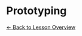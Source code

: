<h1 class="lesson-title">Prototyping</h1>
<p class="lesson-subtitle">
  <a href="/design/reading/" class="lesson-back-inline">← Back to Lesson Overview</a>
</p>